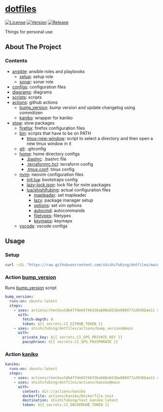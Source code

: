# [dotfiles](https://github.com/shishifubing/dotfiles)

[![License](https://img.shields.io/github/license/shishifubing/dotfiles.svg)](https://github.com/shishifubing/dotfiles/blob/main/LICENSE)
[![Version](https://img.shields.io/github/v/release/shishifubing/dotfiles?label=version)](https://github.com/shishifubing/dotfiles/releases/latest)
[![Release](https://img.shields.io/github/actions/workflow/status/shishifubing/dotfiles/release.yml?branch=main&label=release&logo=github)](https://github.com/shishifubing/dotfiles/actions/workflows/release.yml)

Things for personal use

## About The Project

### Contents

- [ansible](./ansible/): ansible roles and playbooks
  - [setup](./ansible/roles/setup/): setup role
  - [sonar](./ansible/roles/sonar/): sonar role
- [configs](./configs/): configuration files
- [diagrams](./diagrams/): diagrams
- [scripts](./scripts/): scripts
- [actions](./actions/): github actions
  - [bump_version](./actions/bump_version/): bump version and update changelog using commitizen
  - [kaniko](./actions/kaniko/): wrapper for kaniko
- [stow](./stow/): stow packages
  - [firefox](./stow/firefox/): firefox configuration files
  - [bin](./stow/bin/): scripts that have to be on PATH
    - [tmux-new-window](./stow/bin/.local/bin/tmux-new-window):
      script to select a directory and then open a new tmux window in it
  - [git](./stow/git/): .gitconfig
  - [home](./stow/home/): home directory configs
    - [.bashrc](./stow/home/.bashrc): .bashrc file
    - [.terraformrc.hcl](./stow/home/.terraformrc.hcl): terraform config
    - [.tmux.conf](./stow/home/.tmux.confi): tmux config
  - [nvim](./stow/nvim/): neovim configuration files
    - [init.lua](./stow/nvim/.config/nvim/init.lua): bootstraps config
    - [lazy-lock.json](./stow/nvim/.config/nvim/lazy-lock.json): lock file for nvim packages
    - [lua/shishifubing](./stow/nvim/.config/nvim/lua/shishifubing/): actual configuration files
      - [mapleader](./stow/nvim/.config/nvim/lua/shishifubing/mapleader.lua): set mapleader
      - [lazy](./stow/nvim/.config/nvim/lua/shishifubing/lazy.lua): package manager setup
      - [options](./stow/nvim/.config/nvim/lua/shishifubing/options.lua): set vim options
      - [autocmd](./stow/nvim/.config/nvim/lua/shishifubing/autocmd.lua): autocommands
      - [filetypes](./stow/nvim/.config/nvim/lua/shishifubing/filetypes.lua): filetypes
      - [keymaps](./stow/nvim/.config/nvim/lua/shishifubing/keymaps.lua): keymaps
  - [vscode](./stow/vscode/): vscode configs

## Usage

### Setup

<!-- start setup usage -->

```bash
curl -sSL "https://raw.githubusercontent.com/shishifubing/dotfiles/main/scripts/setup.sh" | bash
```

<!-- end setup usage -->

### Action [bump_version](./actions/bump_version/)

Runs [bump_version](./actions/bump-version/bump_version.sh) script

```yaml
bump_version:
  runs-on: ubuntu-latest
  steps:
    - uses: actions/checkout@b4ffde65f46336ab88eb53be808477a3936bae11 # v4.1.1
      with:
        fetch-depth: 0
        token: ${{ secrets.CI_GITHUB_TOKEN }}
    - uses: shishifubing/dotfiles/actions/bump_version@main
      with:
        private_key: ${{ secrets.CI_GPG_PRIVATE_KEY }}
        passphrase: ${{ secrets.CI_GPG_PASSPHRASE }}
```

### Action [kaniko](./actions/kaniko/)

```yaml
kaniko:
  runs-on: ubuntu-latest
  steps:
    - uses: actions/checkout@b4ffde65f46336ab88eb53be808477a3936bae11 # v4.1.1
    - uses: shishifubing/dotfiles/actions/kaniko@main
      with:
        context: dir://actions/kaniko
        dockerfile: actions/kaniko/Dockerfile.test
        destination: shishifubing/test_kaniko:latest
        token: ${{ secrets.CI_DOCKERHUB_TOKEN }}
```

<!-- end usage -->
